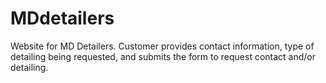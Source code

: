 # MDdetailers
Website for MD Detailers.
Customer provides contact information, type of detailing being requested, and submits the form to request contact and/or detailing.
